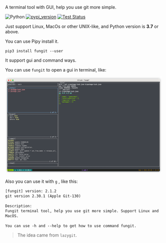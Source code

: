 A terminal tool with GUI, help you use git more simple.

![Python](https://img.shields.io/badge/Python-v3.7%5E-green?logo=python)
[![pypi_version](https://img.shields.io/pypi/v/fungit?label=pypi)](https://pypi.org/project/fungit)
[![Test Status](https://img.shields.io/github/workflow/status/zlj-zz/fungit/FungitTest?label=tests)](https://github.com/zlj-zz/fungit/actions/workflows/python-app.eml)

Just support Linux, MacOs or other UNIX-like, and Python version is **3.7** or above.

You can use Pipy install it.

```shell
pip3 install fungit --user
```

It support gui and command ways.

You can use `fungit` to open a gui in terminal, like:

![screenshot-1](./screenshot-1.png)

Also you can use it with `g` , like this:

```
[fungit] version: 2.1.2
git version 2.30.1 (Apple Git-130)

Description:
Fungit terminal tool, help you use git more simple. Support Linux and MacOS.

You can use -h and --help to get how to use command fungit.
```

>The idea came from `lazygit`.
